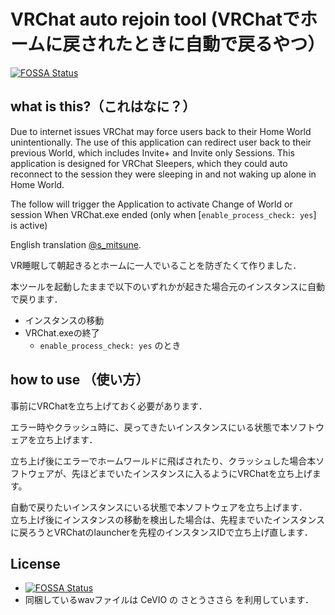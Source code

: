 # VRChat auto rejoin tool (VRChatでホームに戻されたときに自動で戻るやつ）
[![FOSSA Status](https://app.fossa.io/api/projects/git%2Bgithub.com%2Fbootjp%2Fvrc_auto_rejoin_tool.svg?type=shield)](https://app.fossa.io/projects/git%2Bgithub.com%2Fbootjp%2Fvrc_auto_rejoin_tool?ref=badge_shield)

## what is this?（これはなに？）

Due to internet issues VRChat may force users back to their Home World unintentionally. The use of this application can redirect user back to their previous World, which includes Invite+ and Invite only Sessions. This application is designed for VRChat Sleepers, which they could auto reconnect to the session they were sleeping in and not waking up alone in Home World.

The follow will trigger the Application to activate
   Change of World or session
   When VRChat.exe ended (only when [`enable_process_check: yes`] is active)

English translation [@s_mitsune](https://twitter.com/s_mitsune).


VR睡眠して朝起きるとホームに一人でいることを防ぎたくて作りました．

本ツールを起動したままで以下のいずれかが起きた場合元のインスタンスに自動で戻ります．
- インスタンスの移動
- VRChat.exeの終了
  - `enable_process_check: yes` のとき

## how to use （使い方）
事前にVRChatを立ち上げておく必要があります．


エラー時やクラッシュ時に、戻ってきたいインスタンスにいる状態で本ソフトウェアを立ち上げます．

立ち上げ後にエラーでホームワールドに飛ばされたり、クラッシュした場合本ソフトウェアが、先ほどまでいたインスタンスに入るようにVRChatを立ち上げます。


自動で戻りたいインスタンスにいる状態で本ソフトウェアを立ち上げます．  
立ち上げ後にインスタンスの移動を検出した場合は、先程までいたインスタンスに戻ろうとVRChatのlauncherを先程のインスタンスIDで立ち上げ直します．



## License
- [![FOSSA Status](https://app.fossa.io/api/projects/git%2Bgithub.com%2Fbootjp%2Fvrc_auto_rejoin_tool.svg?type=large)](https://app.fossa.io/projects/git%2Bgithub.com%2Fbootjp%2Fvrc_auto_rejoin_tool?ref=badge_large)
- 同梱しているwavファイルは CeVIO の さとうささら を利用しています．

